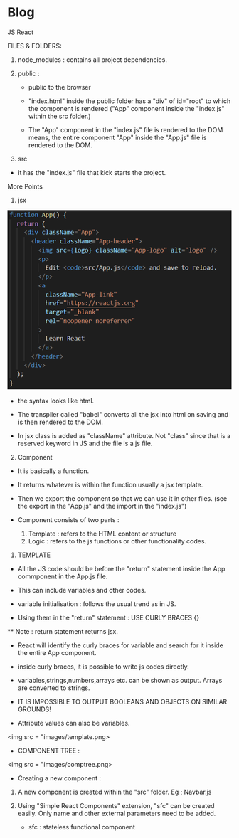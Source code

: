 # Blog
JS React


 FILES & FOLDERS:

1. node_modules : contains all project dependencies.

2. public : 
   
   * public to the browser 

   * "index.html" inside the public folder has a "div" of id="root" to which the component is rendered ("App" component inside the "index.js" within the src folder.)

   * The "App" component in the "index.js" file is rendered to the DOM means, the entire component "App" inside the "App.js" file is rendered to the DOM.


3. src

* it has the "index.js" file that kick starts the project.

<!-- //////////// -->

More Points 

1. jsx 

<img src = "images/jsx.png">

 * the syntax looks like html.

 * The transpiler called "babel" converts all the jsx into html on saving and is then rendered to the DOM.

 * In jsx class is added as "className" attribute. Not "class" since that is a reserved keyword in JS and the file is a js file.


 

 2. Component

 * It is basically a function.
 * It returns whatever is within the function usually a jsx template.
 * Then we export the component so that we can use it in other files. (see the export in the "App.js" and the import in the "index.js")


 * Component consists of two parts : 

   1. Template  : refers to the HTML content or structure
   2. Logic  : refers to the js functions or other functionality codes.




1. TEMPLATE 


* All the JS code should be before the "return" statement inside the App commponent in the App.js file. 
* This can include variables and other codes.

* variable initialisation : follows the usual trend as in JS.

* Using them in the "return" statement : USE CURLY BRACES {}

** Note : return statement returns jsx.
* React will identify the curly braces for variable and search for it inside the entire App component.

* inside curly braces, it is possible to write js codes directly.



* variables,strings,numbers,arrays etc. can be shown as output. Arrays are converted to strings.

* IT IS IMPOSSIBLE TO OUTPUT BOOLEANS AND OBJECTS ON SIMILAR GROUNDS!



* Attribute values can also be variables.


<img src = "images/template.png>








* COMPONENT TREE : 

<img src = "images/comptree.png>




* Creating a new component :


1. A new component is created within the "src" folder. Eg ; Navbar.js

2. Using "Simple React Components" extension, "sfc" can be created easily. Only name and other external parameters need to be added.

   * sfc : stateless functional component






